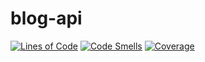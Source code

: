 # blog-api 
[![Lines of Code](https://sonarcloud.io/api/project_badges/measure?project=jakechadwell_blog-api&metric=ncloc)](https://sonarcloud.io/summary/new_code?id=jakechadwell_blog-api)
[![Code Smells](https://sonarcloud.io/api/project_badges/measure?project=jakechadwell_blog-api&metric=code_smells)](https://sonarcloud.io/summary/new_code?id=jakechadwell_blog-api)
[![Coverage](https://sonarcloud.io/api/project_badges/measure?project=jakechadwell_blog-api&metric=coverage)](https://sonarcloud.io/summary/new_code?id=jakechadwell_blog-api)
